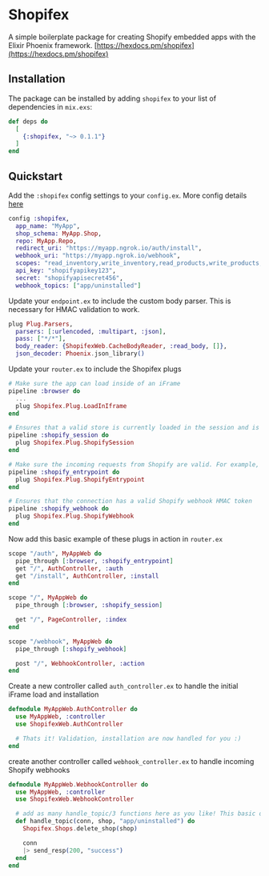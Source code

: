 # Shopifex

A simple boilerplate package for creating Shopify embedded apps with the Elixir Phoenix framework. [https://hexdocs.pm/shopifex](https://hexdocs.pm/shopifex)

## Installation

The package can be installed
by adding `shopifex` to your list of dependencies in `mix.exs`:

```elixir
def deps do
  [
    {:shopifex, "~> 0.1.1"}
  ]
end
```
## Quickstart

Add the `:shopifex` config settings to your `config.ex`. More config details [here](https://hexdocs.pm/shopifex)

```elixir
config :shopifex,
  app_name: "MyApp",
  shop_schema: MyApp.Shop,
  repo: MyApp.Repo,
  redirect_uri: "https://myapp.ngrok.io/auth/install",
  webhook_uri: "https://myapp.ngrok.io/webhook",
  scopes: "read_inventory,write_inventory,read_products,write_products,read_orders",
  api_key: "shopifyapikey123",
  secret: "shopifyapisecret456",
  webhook_topics: ["app/uninstalled"]
```

Update your `endpoint.ex` to include the custom body parser. This is necessary for HMAC validation to work.

```elixir
plug Plug.Parsers,
  parsers: [:urlencoded, :multipart, :json],
  pass: ["*/*"],
  body_reader: {ShopifexWeb.CacheBodyReader, :read_body, []},
  json_decoder: Phoenix.json_library()
```

Update your `router.ex` to include the Shopifex plugs

```elixir
# Make sure the app can load inside of an iFrame
pipeline :browser do
  ...
  plug Shopifex.Plug.LoadInIframe
end

# Ensures that a valid store is currently loaded in the session and is accessible in your controllers/templates as `conn.private.shop`
pipeline :shopify_session do
  plug Shopifex.Plug.ShopifySession
end

# Make sure the incoming requests from Shopify are valid. For example, when the app is being installed, or the initial loading of your App inside of the Shopify admin panel.
pipeline :shopify_entrypoint do
  plug Shopifex.Plug.ShopifyEntrypoint
end

# Ensures that the connection has a valid Shopify webhook HMAC token
pipeline :shopify_webhook do
  plug Shopifex.Plug.ShopifyWebhook
end
```

Now add this basic example of these plugs in action in `router.ex`

```elixir
scope "/auth", MyAppWeb do
  pipe_through [:browser, :shopify_entrypoint]
  get "/", AuthController, :auth
  get "/install", AuthController, :install
end

scope "/", MyAppWeb do
  pipe_through [:browser, :shopify_session]

  get "/", PageController, :index
end

scope "/webhook", MyAppWeb do
  pipe_through [:shopify_webhook]

  post "/", WebhookController, :action
end
```

Create a new controller called `auth_controller.ex` to handle the initial iFrame load and installation

```elixir
defmodule MyAppWeb.AuthController do
  use MyAppWeb, :controller
  use ShopifexWeb.AuthController

  # Thats it! Validation, installation are now handled for you :)
end
```

create another controller called `webhook_controller.ex` to handle incoming Shopify webhooks

```elixir
defmodule MyAppWeb.WebhookController do
  use MyAppWeb, :controller
  use ShopifexWeb.WebhookController

  # add as many handle_topic/3 functions here as you like! This basic one handles app uninstallation
  def handle_topic(conn, shop, "app/uninstalled") do
    Shopifex.Shops.delete_shop(shop)

    conn
    |> send_resp(200, "success")
  end
end
```
